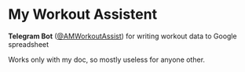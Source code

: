 # My Workout Assistent
**Telegram Bot** ([@AMWorkoutAssist](http://telegram.me/AMWorkoutBot)) for writing workout data to Google spreadsheet

Works only with my doc, so mostly useless for anyone other.
